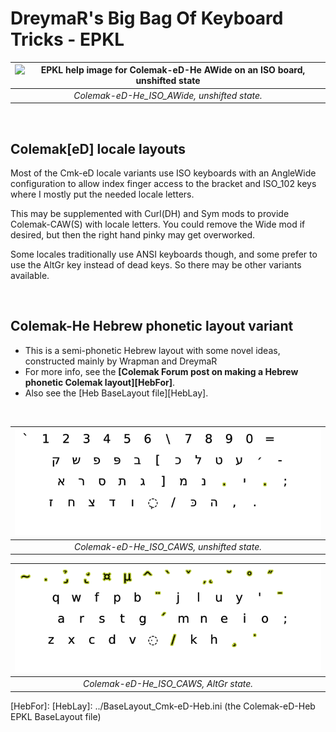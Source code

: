 DreymaR's Big Bag Of Keyboard Tricks - EPKL
===========================================

|![EPKL help image for Colemak-eD-He AWide on an ISO board, unshifted state](./Cmk-eD-He_ISO_AWide/state0.png)|
|   :---:   |
|_Colemak-eD-He_ISO_AWide, unshifted state._|

<br>

Colemak[eD] locale layouts
--------------------------
Most of the Cmk-eD locale variants use ISO keyboards with an AngleWide configuration to allow index finger access to the bracket and ISO_102 keys where I mostly put the needed locale letters.
  
This may be supplemented with Curl(DH) and Sym mods to provide Colemak-CAW(S) with locale letters. You could remove the Wide mod if desired, but then the right hand pinky may get overworked.
  
Some locales traditionally use ANSI keyboards though, and some prefer to use the AltGr key instead of dead keys. So there may be other variants available.

<br>

Colemak-He Hebrew phonetic layout variant
-----------------------------------------
- This is a semi-phonetic Hebrew layout with some novel ideas, constructed mainly by Wrapman and DreymaR
- For more info, see the **[Colemak Forum post on making a Hebrew phonetic Colemak layout][HebFor]**.
- Also see the [Heb BaseLayout file][HebLay].

<br>

|![EPKL help image for Colemak-eD-He CAWS on an ISO board, unshifted state](./Cmk-eD-He_ISO_CurlAWideSym/state0.png)|
|   :---:   |
|_Colemak-eD-He_ISO_CAWS, unshifted state._|

|![EPKL help image for Colemak-eD-He CAWS on an ISO board, AltGr state](./Cmk-eD-He_ISO_CurlAWideSym/state6.png)|
|   :---:   |
|_Colemak-eD-He_ISO_CAWS, AltGr state._|

[HebFor]: 
[HebLay]: ../BaseLayout_Cmk-eD-Heb.ini (the Colemak-eD-Heb EPKL BaseLayout file)
